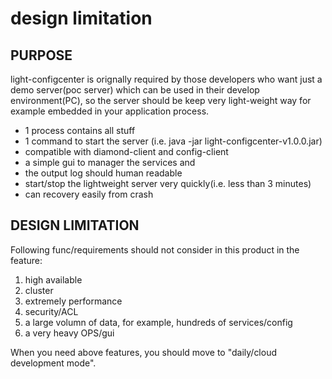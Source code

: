 design limitation
====================
## PURPOSE

light-configcenter is orignally required by those developers who want just a demo server(poc server) which can be used in 
their develop environment(PC), so the server should be keep very light-weight way for example embedded in your application
process.

+ 1 process contains all stuff
+ 1 command to start the server (i.e. java -jar light-configcenter-v1.0.0.jar)
+ compatible with diamond-client and config-client
+ a simple gui to manager the services and 
+ the output log should human readable
+ start/stop the lightweight server very quickly(i.e. less than 3 minutes)
+ can recovery easily from crash


## DESIGN LIMITATION
Following func/requirements should not consider in this product in the feature:

1. high available
2. cluster
3. extremely performance
4. security/ACL
5. a large volumn of data, for example, hundreds of services/config 
6. a very heavy OPS/gui

When you need above features, you should move to "daily/cloud development mode".





